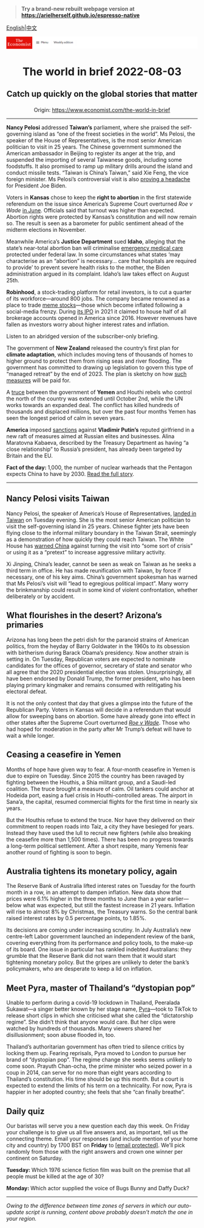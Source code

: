 > **Try a brand-new rebuilt webpage version at https://arielherself.github.io/espresso-native**

[English](https://github.com/arielherself/espresso/blob/main/README.md)|[中文](https://github-com.translate.goog/arielherself/espresso/blob/main/README.md?_x_tr_sl=en&_x_tr_tl=zh-CN&_x_tr_hl=zh-CN&_x_tr_pto=wapp)



![The Economist](menubar.png)

# <p align="center">The world in brief 2022-08-03</p>

## <p align="center">Catch up quickly on the global stories that matter</p>

<p align="center">Origin: <a href="https://www.economist.com/the-world-in-brief">https://www.economist.com/the-world-in-brief</a><hr>

<strong>Nancy Pelosi</strong> addressed <strong>Taiwan’s</strong> parliament, where she praised the self-governing island as “one of the freest societies in the world”. Ms Pelosi, the speaker of the House of Representatives, is the most senior American politician to visit in 25 years. The Chinese government summoned the American ambassador in Beijing to register its anger at the trip, and suspended the importing of several Taiwanese goods, including some foodstuffs. It also promised to ramp up military drills around the island and conduct missile tests. “Taiwan is China’s Taiwan,” said Xie Feng, the vice foreign minister. Ms Pelosi’s controversial visit is also [proving a headache](https://www.economist.com/leaders/2022/08/02/nancy-pelosis-trip-to-taiwan-highlights-americas-incoherent-strategy) for President Joe Biden.

Voters in <strong>Kansas</strong> chose to keep the <strong>right to abortion</strong> in the first statewide referendum on the issue since America’s Supreme Court overturned <em>Roe v Wade</em> [in June](https://www.economist.com/leaders/2022/06/24/the-supreme-courts-rejection-of-roe-will-hurt-the-poorest-most). Officials said that turnout was higher than expected. Abortion rights were protected by Kansas’s constitution and will now remain so. The result is seen as a barometer for public sentiment ahead of the midterm elections in November. 

Meanwhile America’s <strong>Justice Department</strong> sued <strong>Idaho</strong>, alleging that the state’s near-total abortion ban will criminalise [emergency medical care](https://www.economist.com/united-states/2022/07/19/americas-already-dreadful-maternal-mortality-rate-looks-set-to-rise) protected under federal law. In some circumstances what states ‘may characterise as an “abortion” is necessary… care that hospitals are required to provide’ to prevent severe health risks to the mother, the Biden administration argued in its complaint. Idaho’s law takes effect on August 25th.

<strong>Robinhood</strong>, a stock-trading platform for retail investors, is to cut a quarter of its workforce—around 800 jobs. The company became renowned as a place to trade [meme stocks](https://www.economist.com/the-world-ahead/2021/11/08/the-phenomenon-of-meme-stocks-could-be-here-to-stay)—those which become inflated following a social-media frenzy. During [its IPO](https://www.economist.com/finance-and-economics/2021/07/26/robinhood-takes-its-ipo-to-the-masses) in 2021 it claimed to house half of all brokerage accounts opened in America since 2016. However revenues have fallen as investors worry about higher interest rates and inflation.

Listen to an abridged version of the subscriber-only briefing.

The government of <strong>New Zealand</strong> released the country’s first plan for <strong>climate adaptation</strong>, which includes moving tens of thousands of homes to higher ground to protect them from rising seas and river flooding. The government has committed to drawing up legislation to govern this type of “managed retreat” by the end of 2023. The plan is sketchy on how [such measures](https://www.economist.com/leaders/2022/03/05/climate-change-must-be-adapted-to-as-well-as-opposed) will be paid for.

A [truce](https://www.economist.com/middle-east-and-africa/2022/04/16/war-ravaged-yemen-gets-a-truce-and-dumps-a-tired-president) between the government of <strong>Yemen</strong> and Houthi rebels who control the north of the country was extended until October 2nd, while the UN works towards an expanded deal. The conflict has killed hundreds of thousands and displaced millions, but over the past four months Yemen has seen the longest period of calm in seven years.

<strong>America</strong> imposed [sanctions](https://www.economist.com/international/2022/05/24/anonymous-tipsters-angry-at-russia-help-detect-sanctions-busters) against <strong>Vladimir Putin’s</strong> reputed girlfriend in a new raft of measures aimed at Russian elites and businesses. Alina Maratovna Kabaeva, described by the Treasury Department as having “a close relationship” to Russia’s president, has already been targeted by Britain and the EU. 

<strong>Fact of the day: </strong>1,000, the number of nuclear warheads that the Pentagon expects China to have by 2030. [Read the full story](https://www.economist.com/united-states/2022/07/31/will-the-ukraine-war-ring-the-knell-for-nuclear-arms-control).

----------

## Nancy Pelosi visits Taiwan

Nancy Pelosi, the speaker of America’s House of Representatives, [landed in Taiwan](https://www.economist.com/leaders/2022/08/02/nancy-pelosis-trip-to-taiwan-highlights-americas-incoherent-strategy) on Tuesday evening. She is the most senior American politician to visit the self-governing island in 25 years. Chinese fighter jets have been flying close to the informal military boundary in the Taiwan Strait, seemingly as a demonstration of how quickly they could reach Taiwan. The White House has [warned China](https://www.economist.com/china/2022/07/21/talk-of-nancy-pelosi-visiting-taiwan-angers-china) against turning the visit into “some sort of crisis” or using it as a “pretext” to increase aggressive military activity.

Xi Jinping, China’s leader, cannot be seen as weak on Taiwan as he seeks a third term in office. He has made reunification with Taiwan, by force if necessary, one of his key aims. China’s government spokesman has warned that Ms Pelosi’s visit will “lead to egregious political impact”. Many worry the brinkmanship could result in some kind of violent confrontation, whether deliberately or by accident.

## What flourishes in the desert? Arizona’s primaries

Arizona has long been the petri dish for the paranoid strains of American politics, from the heyday of Barry Goldwater in the 1960s to its obsession with birtherism during Barack Obama’s presidency. Now another strain is setting in. On Tuesday, Republican voters are expected to nominate candidates for the offices of governor, secretary of state and senator who all agree that the 2020 presidential election was stolen. Unsurprisingly, all have been endorsed by Donald Trump, the former president, who has been playing primary kingmaker and remains consumed with relitigating his electoral defeat.

It is not the only contest that day that gives a glimpse into the future of the Republican Party. Voters in Kansas will decide in a referendum that would allow for sweeping bans on abortion. Some have already gone into effect in other states after the Supreme Court overturned [<em>Roe v Wade</em>](https://www.economist.com/united-states/2022/06/26/the-fallout-from-overturning-roe). Those who had hoped for moderation in the party after Mr Trump’s defeat will have to wait a while longer.

## Ceasing a ceasefire in Yemen

Months of hope have given way to fear. A four-month ceasefire in Yemen is due to expire on Tuesday. Since 2015 the country has been ravaged by fighting between the Houthis, a Shia militant group, and a Saudi-led coalition. The truce brought a measure of calm. Oil tankers could anchor at Hodeida port, easing a fuel crisis in Houthi-controlled areas. The airport in Sana’a, the capital, resumed commercial flights for the first time in nearly six years.

But the Houthis refuse to extend the truce. Nor have they delivered on their commitment to reopen roads into Taiz, a city they have besieged for years. Instead they have used the lull to recruit new fighters (while also breaking the ceasefire more than 1,500 times). There has been no progress towards a long-term political settlement. After a short respite, many Yemenis fear another round of fighting is soon to begin.

## Australia tightens its monetary policy, again

The Reserve Bank of Australia lifted interest rates on Tuesday for the fourth month in a row, in an attempt to dampen inflation. New data show that prices were 6.1% higher in the three months to June than a year earlier—below what was expected, but still the fastest increase in 21 years. Inflation will rise to almost 8% by Christmas, the Treasury warns. So the central bank raised interest rates by 0.5 percentage points, to 1.85%.

Its decisions are coming under increasing scrutiny. In July Australia’s new centre-left Labor government launched an independent review of the bank, covering everything from its performance and policy tools, to the make-up of its board. One issue in particular has rankled indebted Australians: they grumble that the Reserve Bank did not warn them that it would start tightening monetary policy. But the gripes are unlikely to deter the bank’s policymakers, who are desperate to keep a lid on inflation.

## Meet Pyra, master of Thailand’s “dystopian pop”

Unable to perform during a covid-19 lockdown in Thailand, Peeralada Sukawat—a singer better known by her stage name, [Pyra](https://www.economist.com/culture/2022/07/28/a-thai-pop-star-uses-her-music-to-critique-her-homeland)—took to TikTok to release short clips in which she criticised what she called the “dictatorship regime”. She didn’t think that anyone would care. But her clips were watched by hundreds of thousands. Many viewers shared her disillusionment; soon abuse flooded in, too. 

Thailand’s authoritarian government has often tried to silence critics by locking them up. Fearing reprisals, Pyra moved to London to pursue her brand of “dystopian pop”. The regime change she seeks seems unlikely to come soon. Prayuth Chan-ocha, the prime minister who seized power in a coup in 2014, can serve for no more than eight years according to Thailand’s constitution. His time should be up this month. But a court is expected to extend the limits of his term on a technicality. For now, Pyra is happier in her adopted country; she feels that she “can finally breathe”.

## Daily quiz

Our baristas will serve you a new question each day this week. On Friday your challenge is to give us all five answers and, as important, tell us the connecting theme. Email your responses (and include mention of your home city and country) by 1700 BST on <strong>Friday</strong> to [<span class="__cf_email__" data-cfemail="ffae8a9685ba8c8f8d9a8c8c90bf9a9c90919092968c8bd19c9092">[email&#160;protected]</span>](https://mail.google.com/mail/?view=cm&amp;fs=1&amp;tf=1&amp;to=QuizEspresso@economist.com). We’ll pick randomly from those with the right answers and crown one winner per continent on Saturday.

<strong>Tuesday: </strong>Which 1976 science fiction film was built on the premise that all people must be killed at the age of 30?

<strong>Monday: </strong>Which actor supplied the voice of Bugs Bunny and Daffy Duck?

----------

*Owing to the difference between time zones of servers in which our auto-update script is running, content above probably doesn't match the one in your region.*
